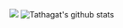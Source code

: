 
![](https://github.com/CormacKrum/CormacKrum/blob/master/ReadMe.png)
![Tathagat's github stats](https://github-readme-stats.vercel.app/api?username=CormacKrum&show_icons=true&hide_border=true)

